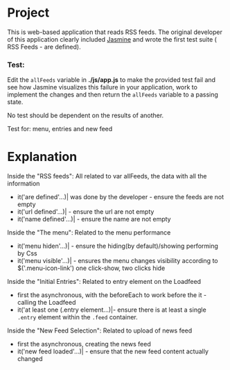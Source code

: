 # Project

This is web-based application that reads RSS feeds. The original developer of this application clearly included [Jasmine](http://jasmine.github.io/) and wrote the first test suite ( RSS Feeds - are defined).

### Test:
Edit the `allFeeds` variable in **./js/app.js** to make the provided test fail and see how Jasmine visualizes this failure in your application, work to implement the changes and then return the `allFeeds` variable to a passing state.

No test should be dependent on the results of another.

Test for: menu, entries and new feed

# Explanation

Inside the "RSS feeds":
All related to var allFeeds, the data with all the information
* it('are defined'...)| was done by the developer - ensure the feeds are not empty
* it('url defined'...)| - ensure the url are not empty
* it('name defined'...)| - ensure the name are not empty

Inside the "The menu":
Related to the menu performance
* it('menu hiden'...)| - ensure the hiding(by default)/showing performing by Css
* it('menu visible'...)| - ensures the menu changes visibility according to $('.menu-icon-link') one click-show, two clicks hide

Inside the "Initial Entries":
Related to entry element on the Loadfeed
* first the asynchronous, with the beforeEach  to work before the it - calling the Loadfeed
* it('at least one (.entry element...)|- ensure there is at least a single `.entry` element within the `.feed` container.


Inside the "New Feed Selection":
Related to upload of news feed
* first the asynchronous, creating the news feed
* it('new feed loaded'...)| - ensure that the new feed content actually changed
